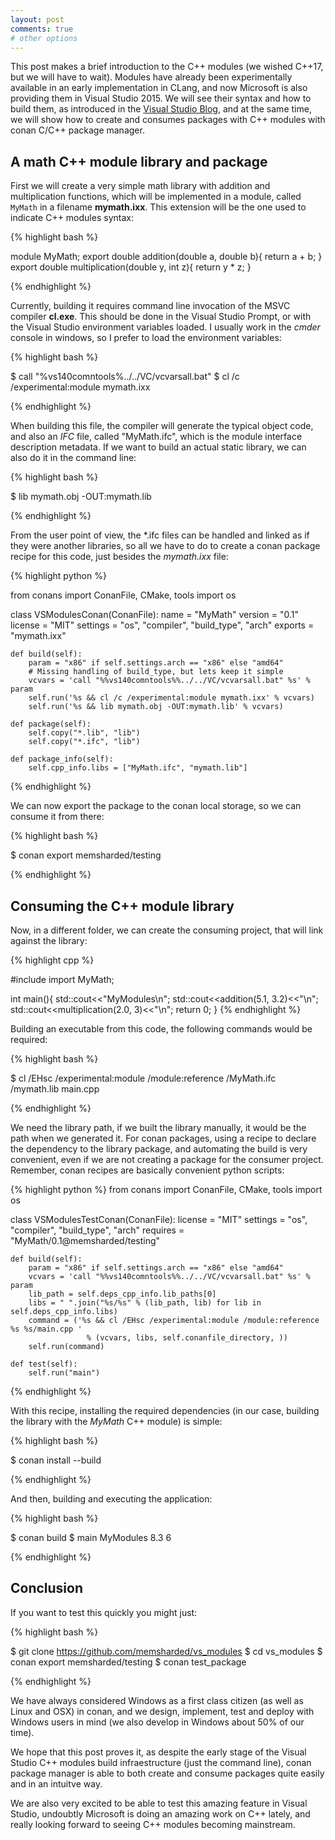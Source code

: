 ```yaml
---
layout: post
comments: true
# other options
---
```


This post makes a brief introduction to the C++ modules (we wished C++17, but we will have to
wait). Modules have already been experimentally available in an early implementation in CLang, and now Microsoft is also
providing them in Visual Studio 2015. We will see their syntax and how to build them, as introduced in the 
[Visual Studio Blog](https://blogs.msdn.microsoft.com/vcblog/2015/12/03/c-modules-in-vs-2015-update-1/), and at the same time, we will show how to create
and consumes packages with C++ modules with conan C/C++ package manager. 


<h2 class="section-heading">A math C++ module library and package</h2>

First we will create a very simple math library with addition and multiplication functions,
which will be implemented in a module, called ``MyMath`` in a filename **mymath.ixx**. This extension
will be the one used to indicate C++ modules syntax:

{% highlight bash %}

module MyMath;
export double addition(double a, double b){
    return a + b;
}
export double multiplication(double y, int z){
    return y * z;
} 

{% endhighlight %}


Currently, building it requires command line invocation of the MSVC compiler **cl.exe**. This should be done
in the Visual Studio Prompt, or with the Visual Studio environment variables loaded. I usually work
in the *cmder* console in windows, so I prefer to load the environment variables:


{% highlight bash %}

$ call "%vs140comntools%../../VC/vcvarsall.bat"
$ cl /c /experimental:module mymath.ixx

{% endhighlight %}

When building this file, the compiler will generate the typical object code, and also an *IFC* file,
called "MyMath.ifc", which is the module interface description metadata. If we want to build an actual
static library, we can also do it in the command line:

{% highlight bash %}

$ lib mymath.obj -OUT:mymath.lib

{% endhighlight %}


From the user point of view, the *.ifc files can be handled and linked as if they were another libraries,
so all we have to do to create a conan package recipe for this code, just besides the *mymath.ixx* file: 

{% highlight python %}

from conans import ConanFile, CMake, tools
import os

class VSModulesConan(ConanFile):
    name = "MyMath"
    version = "0.1"
    license = "MIT"
    settings = "os", "compiler", "build_type", "arch"
    exports = "mymath.ixx"

    def build(self):
        param = "x86" if self.settings.arch == "x86" else "amd64"
        # Missing handling of build_type, but lets keep it simple
        vcvars = 'call "%%vs140comntools%%../../VC/vcvarsall.bat" %s' % param
        self.run('%s && cl /c /experimental:module mymath.ixx' % vcvars)
        self.run('%s && lib mymath.obj -OUT:mymath.lib' % vcvars)

    def package(self):
        self.copy("*.lib", "lib") 
        self.copy("*.ifc", "lib") 

    def package_info(self):
        self.cpp_info.libs = ["MyMath.ifc", "mymath.lib"]

{% endhighlight %}

We can now export the package to the conan local storage, so we can consume it from there:

{% highlight bash %}

$ conan export memsharded/testing

{% endhighlight %}

<h2 class="section-heading">Consuming the C++ module library</h2>

Now, in a different folder, we can create the consuming project, that will link against the library:

{% highlight cpp %}

#include <iostream>
import MyMath;

int main(){
    std::cout<<"MyModules\n";
    std::cout<<addition(5.1, 3.2)<<"\n";
    std::cout<<multiplication(2.0, 3)<<"\n";
    return 0;
} 
{% endhighlight %}

Building an executable from this code, the following commands would be required:

{% highlight bash %}

$ cl /EHsc /experimental:module /module:reference <libpath>/MyMath.ifc <libpath>/mymath.lib  main.cpp 

{% endhighlight %}

We need the library path, if we built the library manually, it would be the path when we generated it.
For conan packages, using a recipe to declare the dependency to the library package, and automating the 
build is very convenient, even if we are not creating a package for the consumer project. Remember, 
conan recipes are basically convenient python scripts:

{% highlight python %}
from conans import ConanFile, CMake, tools
import os

class VSModulesTestConan(ConanFile):
    license = "MIT"
    settings = "os", "compiler", "build_type", "arch"
    requires = "MyMath/0.1@memsharded/testing"

    def build(self):
        param = "x86" if self.settings.arch == "x86" else "amd64"
        vcvars = 'call "%%vs140comntools%%../../VC/vcvarsall.bat" %s' % param
        lib_path = self.deps_cpp_info.lib_paths[0]
        libs = " ".join("%s/%s" % (lib_path, lib) for lib in self.deps_cpp_info.libs)
        command = ('%s && cl /EHsc /experimental:module /module:reference %s %s/main.cpp '
                     % (vcvars, libs, self.conanfile_directory, ))
        self.run(command)
        
    def test(self):
        self.run("main")

{% endhighlight %}

With this recipe, installing the required dependencies (in our case, building the library with
the *MyMath* C++ module) is simple:

{% highlight bash %}

$ conan install --build

{% endhighlight %}

And then, building and executing the application:

{% highlight bash %}

$ conan build
$ main
MyModules
8.3
6

{% endhighlight %}


<h2 class="section-heading">Conclusion</h2>

If you want to test this quickly you might just:

{% highlight bash %}

$ git clone https://github.com/memsharded/vs_modules
$ cd vs_modules
$ conan export memsharded/testing
$ conan test_package 

{% endhighlight %}

We have always considered Windows as a first class citizen (as well as Linux and OSX) in conan, and we design, implement, test and
deploy with Windows users in mind (we also develop in Windows about 50% of our time).

We hope that this post proves it, as despite the early stage of the Visual Studio C++ modules build infraestructure (just the command line),
conan package manager is able to both create and consume packages quite easily and in an intuitve way.

We are also very excited to be able to test this amazing feature in Visual Studio, undoubtly Microsoft is doing an amazing work on C++ lately,
and really looking forward to seeing C++ modules becoming mainstream.
